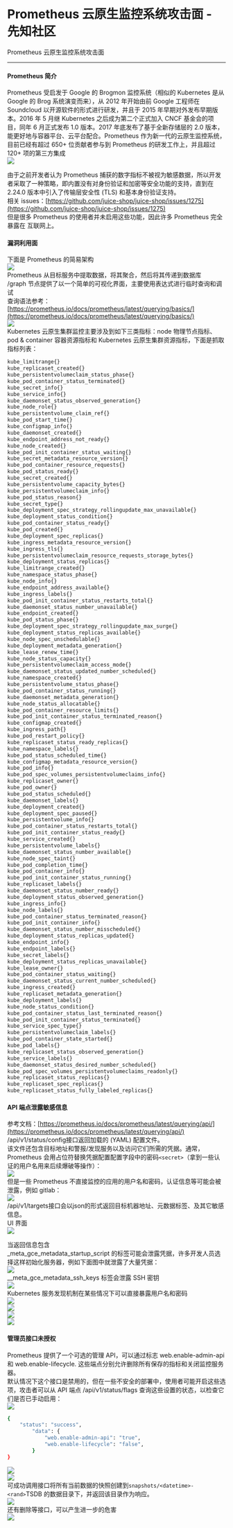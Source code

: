 

# Prometheus 云原生监控系统攻击面 - 先知社区

Prometheus 云原生监控系统攻击面

- - -

#### Prometheus 简介

Prometheus 受启发于 Google 的 Brogmon 监控系统（相似的 Kubernetes 是从 Google 的 Brog 系统演变而来），从 2012 年开始由前 Google 工程师在 Soundcloud 以开源软件的形式进行研发，并且于 2015 年早期对外发布早期版本。2016 年 5 月继 Kubernetes 之后成为第二个正式加入 CNCF 基金会的项目，同年 6 月正式发布 1.0 版本。2017 年底发布了基于全新存储层的 2.0 版本，能更好地与容器平台、云平台配合。Prometheus 作为新一代的云原生监控系统，目前已经有超过 650+ 位贡献者参与到 Prometheus 的研发工作上，并且超过 120+ 项的第三方集成  
[![](assets/1700186896-f1f15c08f3534e29826ea32442bfd362.png)](https://xzfile.aliyuncs.com/media/upload/picture/20231116160333-a34ef82c-8456-1.png)

由于之前开发者认为 Prometheus 捕获的数字指标不被视为敏感数据，所以开发者采取了一种策略，即内置没有对身份验证和加密等安全功能的支持，直到在 2.24.0 版本中引入了传输层安全性 (TLS) 和基本身份验证支持。  
相关 issues：[https://github.com/juice-shop/juice-shop/issues/1275](https://github.com/juice-shop/juice-shop/issues/1275)  
但是很多 Prometheus 的使用者并未启用这些功能，因此许多 Prometheus 完全暴露在 互联网上。

#### 漏洞利用面

下面是 Prometheus 的简易架构  
[![](assets/1700186896-a1c677f135358056935093fb0587c880.png)](https://xzfile.aliyuncs.com/media/upload/picture/20231116160417-bd94bf28-8456-1.png)  
Prometheus 从目标服务中提取数据，将其聚合，然后将其传递到数据库  
/graph 节点提供了以一个简单的可视化界面，主要使用表达式进行临时查询和调试  
查询语法参考：[https://prometheus.io/docs/prometheus/latest/querying/basics/](https://prometheus.io/docs/prometheus/latest/querying/basics/)  
[![](assets/1700186896-68a16a4a4a27a16f026e15af975f00f1.png)](https://xzfile.aliyuncs.com/media/upload/picture/20231116160450-d11291ec-8456-1.png)  
Kubernetes 云原生集群监控主要涉及到如下三类指标：node 物理节点指标、pod & container 容器资源指标和 Kubernetes 云原生集群资源指标，下面是抓取指标列表：

```bash
kube_limitrange{}
kube_replicaset_created{}
kube_persistentvolumeclaim_status_phase{}
kube_pod_container_status_terminated{}
kube_secret_info{}
kube_service_info{}
kube_daemonset_status_observed_generation{}
kube_node_role{}
kube_persistentvolume_claim_ref{}
kube_pod_start_time{}
kube_configmap_info{}
kube_daemonset_created{}
kube_endpoint_address_not_ready{}
kube_node_created{}
kube_pod_init_container_status_waiting{}
kube_secret_metadata_resource_version{}
kube_pod_container_resource_requests{}
kube_pod_status_ready{}
kube_secret_created{}
kube_persistentvolume_capacity_bytes{}
kube_persistentvolumeclaim_info{}
kube_pod_status_reason{}
kube_secret_type{}
kube_deployment_spec_strategy_rollingupdate_max_unavailable{}
kube_deployment_status_condition{}
kube_pod_container_status_ready{}
kube_pod_created{}
kube_deployment_spec_replicas{}
kube_ingress_metadata_resource_version{}
kube_ingress_tls{}
kube_persistentvolumeclaim_resource_requests_storage_bytes{}
kube_deployment_status_replicas{}
kube_limitrange_created{}
kube_namespace_status_phase{}
kube_node_info{}
kube_endpoint_address_available{}
kube_ingress_labels{}
kube_pod_init_container_status_restarts_total{}
kube_daemonset_status_number_unavailable{}
kube_endpoint_created{}
kube_pod_status_phase{}
kube_deployment_spec_strategy_rollingupdate_max_surge{}
kube_deployment_status_replicas_available{}
kube_node_spec_unschedulable{}
kube_deployment_metadata_generation{}
kube_lease_renew_time{}
kube_node_status_capacity{}
kube_persistentvolumeclaim_access_mode{}
kube_daemonset_status_updated_number_scheduled{}
kube_namespace_created{}
kube_persistentvolume_status_phase{}
kube_pod_container_status_running{}
kube_daemonset_metadata_generation{}
kube_node_status_allocatable{}
kube_pod_container_resource_limits{}
kube_pod_init_container_status_terminated_reason{}
kube_configmap_created{}
kube_ingress_path{}
kube_pod_restart_policy{}
kube_replicaset_status_ready_replicas{}
kube_namespace_labels{}
kube_pod_status_scheduled_time{}
kube_configmap_metadata_resource_version{}
kube_pod_info{}
kube_pod_spec_volumes_persistentvolumeclaims_info{}
kube_replicaset_owner{}
kube_pod_owner{}
kube_pod_status_scheduled{}
kube_daemonset_labels{}
kube_deployment_created{}
kube_deployment_spec_paused{}
kube_persistentvolume_info{}
kube_pod_container_status_restarts_total{}
kube_pod_init_container_status_ready{}
kube_service_created{}
kube_persistentvolume_labels{}
kube_daemonset_status_number_available{}
kube_node_spec_taint{}
kube_pod_completion_time{}
kube_pod_container_info{}
kube_pod_init_container_status_running{}
kube_replicaset_labels{}
kube_daemonset_status_number_ready{}
kube_deployment_status_observed_generation{}
kube_ingress_info{}
kube_node_labels{}
kube_pod_container_status_terminated_reason{}
kube_pod_init_container_info{}
kube_daemonset_status_number_misscheduled{}
kube_deployment_status_replicas_updated{}
kube_endpoint_info{}
kube_endpoint_labels{}
kube_secret_labels{}
kube_deployment_status_replicas_unavailable{}
kube_lease_owner{}
kube_pod_container_status_waiting{}
kube_daemonset_status_current_number_scheduled{}
kube_ingress_created{}
kube_replicaset_metadata_generation{}
kube_deployment_labels{}
kube_node_status_condition{}
kube_pod_container_status_last_terminated_reason{}
kube_pod_init_container_status_terminated{}
kube_service_spec_type{}
kube_persistentvolumeclaim_labels{}
kube_pod_container_state_started{}
kube_pod_labels{}
kube_replicaset_status_observed_generation{}
kube_service_labels{}
kube_daemonset_status_desired_number_scheduled{}
kube_pod_spec_volumes_persistentvolumeclaims_readonly{}
kube_replicaset_status_replicas{}
kube_replicaset_spec_replicas{}
kube_replicaset_status_fully_labeled_replicas{}
```

#### API 端点泄露敏感信息

参考文档：[https://prometheus.io/docs/prometheus/latest/querying/api/](https://prometheus.io/docs/prometheus/latest/querying/api/)  
/api/v1/status/config接口返回加载的 (YAML) 配置文件。  
该文件还包含目标地址和警报/发现服务以及访问它们所需的凭据。通常，Prometheus 会用占位符替换凭据配置配置字段中的密码`<secret>`（拿到一些认证的用户名用来后续爆破等操作）：  
[![](assets/1700186896-f417f4eb2682d70c427721bdf069e11e.png)](https://xzfile.aliyuncs.com/media/upload/picture/20231116160542-f00bfa2a-8456-1.png)  
但是一些 Prometheus 不直接监控的应用的用户名和密码，认证信息等可能会被泄露，例如 gitlab：  
[![](assets/1700186896-a7918ae0048e7e12d78a35ce11d09dc5.png)](https://xzfile.aliyuncs.com/media/upload/picture/20231116160627-0abc572a-8457-1.png)  
/api/v1/targets接口会以json的形式返回目标机器地址、元数据标签、及其它敏感信息。  
UI 界面  
[![](assets/1700186896-866e391c1e12d3b1fb6d6612cd7bcb19.png)](https://xzfile.aliyuncs.com/media/upload/picture/20231116160721-2b5233a6-8457-1.png)

当返回信息包含  
\_meta\_gce\_metadata\_startup\_script 的标签可能会泄露凭据，许多开发人员选择这样初始化服务器，例如下面图中就泄露了大量凭据：  
[![](assets/1700186896-3f63f8791f93a38c84719ee3534553ce.png)](https://xzfile.aliyuncs.com/media/upload/picture/20231116171416-83ed2ea4-8460-1.png)  
\_\_meta\_gce\_metadata\_ssh\_keys 标签会泄露 SSH 密钥  
[![](assets/1700186896-d08d9f1a47ec8a026ad80546d0ed482d.png)](https://xzfile.aliyuncs.com/media/upload/picture/20231116171446-965f3e6a-8460-1.png)  
Kubernetes 服务发现机制在某些情况下可以直接暴露用户名和密码  
[![](assets/1700186896-76b02eaada475b3cdc2b5f59d8edddc9.png)](https://xzfile.aliyuncs.com/media/upload/picture/20231116171510-a46c04b6-8460-1.png)  
[![](assets/1700186896-ec1f6acb4d6118161dcee022e9c5b0ed.png)](https://xzfile.aliyuncs.com/media/upload/picture/20231116171536-b4284aa4-8460-1.png)  
[![](assets/1700186896-b9f9893e5f82afbf7468f976269c6367.png)](https://xzfile.aliyuncs.com/media/upload/picture/20231116171600-c20031aa-8460-1.png)  
[![](assets/1700186896-73b369fa9bf9da6c5795eb0600c711ef.png)](https://xzfile.aliyuncs.com/media/upload/picture/20231116172442-f90af9b8-8461-1.png)

#### 管理员接口未授权

Prometheus 提供了一个可选的管理 API，可以通过标志 web.enable-admin-api 和 web.enable-lifecycle. 这些端点分别允许删除所有保存的指标和关闭监控服务器。  
默认情况下这个接口是禁用的，但在一些不安全的部署中，使用者可能开启这些选项，攻击者可以从 API 端点 /api/v1/status/flags 查询这些设置的状态，以检查它们是否已手动启用：  
[![](assets/1700186896-f93228fb5e871f49bf4bb01b1b3cbe2d.png)](https://xzfile.aliyuncs.com/media/upload/picture/20231116172012-587cd1d8-8461-1.png)

```bash
{
    "status": "success",
        "data": {
            "web.enable-admin-api": "true",
            "web.enable-lifecycle": "false",
        }
}
```

[![](assets/1700186896-3a46442a67da474011d798c1f0750455.png)](https://xzfile.aliyuncs.com/media/upload/picture/20231116172159-9820f7a6-8461-1.png)  
[![](assets/1700186896-db38d632175b0f1ba2da0796acfa5062.png)](https://xzfile.aliyuncs.com/media/upload/picture/20231116172106-784cddb4-8461-1.png)  
可成功调用接口将所有当前数据的快照创建到`snapshots/<datetime>-<rand>`TSDB 的数据目录下，并返回该目录作为响应。  
[![](assets/1700186896-f83f70eac230d7164108efd58ce4674e.png)](https://xzfile.aliyuncs.com/media/upload/picture/20231116172252-b8050d6e-8461-1.png)  
还有删除等接口，可以产生进一步的危害  
[![](assets/1700186896-eef2e2222e4e253744605b26cbb155fe.png)](https://xzfile.aliyuncs.com/media/upload/picture/20231116172319-c7a163e4-8461-1.png)

